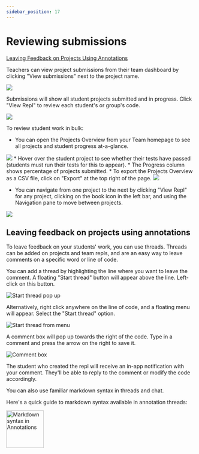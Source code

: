 ```yaml
---
sidebar_position: 17
---
```


# Reviewing submissions

[Leaving Feedback on Projects Using Annotations](#leaving-feedback-on-projects-using-annotations)

Teachers can view project submissions from their team dashboard by clicking "View submissions" next to the project name.

<img src="https://replit-docs-images.util.repl.co/images/teamsForEducation/project-list.png" />

Submissions will show all student projects submitted and in progress. Click "View Repl" to review each student's or group's code.

<img src="https://replit-docs-images.util.repl.co/images/teamsForEducation/project-submissions.png" />

To review student work in bulk: 
* You can open the Projects Overview from your Team homepage to see all projects and student progress at-a-glance. 
<img src="https://replit-docs-images.util.repl.co/images/teamsForEducation/project-overview.png" max-width="100px"/>
* Hover over the student project to see whether their tests have passed (students must run their tests for this to appear).
* The Progress column shows percentage of projects submitted.
* To export the Projects Overview as a CSV file, click on "Export" at the top right of the page.
<img src="https://replit-docs-images.util.repl.co/images/teamsForEducation/projects-overview-export.png" max-width="300px" />

* You can navigate from one project to the next by clicking "View Repl" for any project, clicking on the book icon in the left bar, and using the Navigation pane to move between projects. 
<img src="https://replit-docs-images.util.repl.co/images/teamsForEducation/project-review.png" max-width="200px" />

## Leaving feedback on projects using annotations

To leave feedback on your students' work, you can use threads. Threads can be added on projects and team repls, and are an easy way to leave comments on a specific word or line of code.

You can add a thread by highlighting the line where you want to leave the comment. A floating "Start thread" button will appear above the line. Left-click on this button.

![Start thread pop up](https://replit-docs-images.util.repl.co/images/teamsForEducation/annotations-1.png)

Alternatively, right click anywhere on the line of code, and a floating menu will appear. Select the "Start thread" option.

![Start thread from menu](https://replit-docs-images.util.repl.co/images/teamsForEducation/annotations-2.png)

A comment box will pop up towards the right of the code. Type in a comment and press the arrow on the right to save it.

![Comment box](https://replit-docs-images.util.repl.co/images/teamsForEducation/annotation-made.png)

The student who created the repl will receive an in-app notification with your comment. They'll be able to reply to the comment or modify the code accordingly.

You can also use familiar markdown syntax in threads and chat.

Here's a quick guide to markdown syntax available in annotation threads:

<img src="https://blog.replit.com/images/annotations/annotations-formatting-2.png" alt="Markdown syntax in Annotations" width="100"/>



